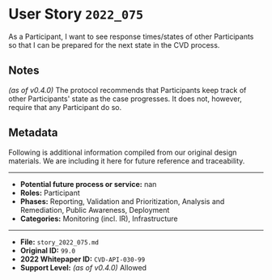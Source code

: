 
# User Story `2022_075` #

<!-- story-start -->As a Participant, I want to see response times/states of other Participants so that I can be prepared for the next state in the CVD process.<!-- story-end -->

## Notes ##

*(as of v0.4.0)*
The protocol recommends that Participants keep track of other Participants' state as the case progresses. It does not, however, require that any Participant do so.

## Metadata ##

Following is additional information compiled from our original design materials.
We are including it here for future reference and traceability.

---

- **Potential future process or service:** nan
- **Roles:** Participant
- **Phases:** Reporting, Validation and Prioritization, Analysis and Remediation, Public Awareness, Deployment
- **Categories:** Monitoring (incl. IR), Infrastructure

---

- **File:** `story_2022_075.md`
- **Original ID:** `99.0`
- **2022 Whitepaper ID:** `CVD-API-030-99`
- **Support Level:** *(as of v0.4.0)* Allowed
